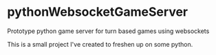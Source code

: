 # pythonWebsocketGameServer
Prototype python game server for turn based games using websockets

This is a small project I've created to freshen up on some python. 
